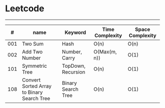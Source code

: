 # Leetcode




---
| #   | name                                              | Keyword            | Time Complexity | Space Complexity |
| --- | ------------------------------------------------- | ------------------ | --------------- | ---------------- |
| 001 | Two Sum                                           | Hash               | O(n)            | O(n)             | 
| 002 | Add Two Number                                    | Number, Carry      | O(Max(m, n))    | O(1)             |
| 101 | Symmetric Tree                                    | TopDown, Recursion | O(n)            | O(1)             |  
| 108 | Convert Sorted Array to Binary Search Tree        | Binary Search Tree | O(n)            | O(1)             |  